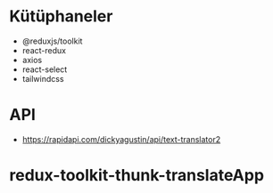 # Kütüphaneler

- @reduxjs/toolkit
- react-redux
- axios
- react-select
- tailwindcss

# API

- https://rapidapi.com/dickyagustin/api/text-translator2
# redux-toolkit-thunk-translateApp
